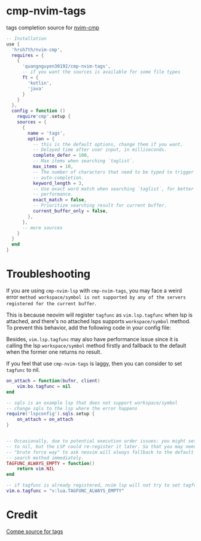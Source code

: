 # cmp-nvim-tags

tags completion source for [nvim-cmp](https://github.com/hrsh7th/nvim-cmp)

```lua
-- Installation
use { 
  'hrsh7th/nvim-cmp',
  requires = {
    {
      'quangnguyen30192/cmp-nvim-tags',
      -- if you want the sources is available for some file types
      ft = {
        'kotlin',
        'java'
      }
    }
  },
  config = function ()
    require'cmp'.setup {
    sources = {
      {
        name = 'tags',
        option = {
          -- this is the default options, change them if you want.
          -- Delayed time after user input, in milliseconds.
          complete_defer = 100,
          -- Max items when searching `taglist`.
          max_items = 10,
          -- The number of characters that need to be typed to trigger
          -- auto-completion.
          keyword_length = 3,
          -- Use exact word match when searching `taglist`, for better searching
          -- performance.
          exact_match = false,
          -- Prioritize searching result for current buffer.
          current_buffer_only = false,
        },
      },
      -- more sources
    }
  }
  end
}

```

# Troubleshooting

If you are using `cmp-nvim-lsp` with `cmp-nvim-tags`, you may face a weird error
`method workspace/symbol is not supported by any of the servers registered for the current buffer`.

This is because neovim will register `tagfunc` as `vim.lsp.tagfunc` when lsp is attached, and there's no attached lsps
supports `workspace/symbol` method. To prevent this behavior, add the following code in your config file:

Besides, `vim.lsp.tagfunc` may also have performance issue since it is calling
the lsp `workspace/symbol` method firstly and fallback to the default when the
former one returns no result.

If you feel that use `cmp-nvim-tags` is laggy, then you can consider to set `tagfunc` to nil.

```lua
on_attach = function(bufnr, client)
    vim.bo.tagfunc = nil
end

-- sqls is an example lsp that does not support workspace/symbol
-- change sqls to the lsp where the error happens
require('lspconfig').sqls.setup {
    on_attach = on_attach
}


-- Occasionally, due to potential execution order issues: you might set tagfunc
-- to nil, but the LSP could re-register it later. So that you may need a
-- "brute force way" to ask neovim will always fallback to the default tag
-- search method immediately.
TAGFUNC_ALWAYS_EMPTY = function()
    return vim.NIL
end

-- if tagfunc is already registered, nvim lsp will not try to set tagfunc as vim.lsp.tagfunc.
vim.o.tagfunc = "v:lua.TAGFUNC_ALWAYS_EMPTY"
```

# Credit
[Compe source for tags](https://github.com/hrsh7th/nvim-compe/blob/master/lua/compe_tags/init.lua)
